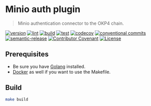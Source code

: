 # Minio auth plugin

> Minio authentication connector to the OKP4 chain.

[![version](https://img.shields.io/github/v/release/okp4/minio-auth-plugin?style=for-the-badge&logo=github)](https://github.com/okp4/minio-auth-plugin/releases)
[![lint](https://img.shields.io/github/actions/workflow/status/okp4/minio-auth-plugin/lint.yml?branch=main&label=lint&style=for-the-badge&logo=github)](https://github.com/okp4/minio-auth-plugin/actions/workflows/lint.yml)
[![build](https://img.shields.io/github/actions/workflow/status/okp4/minio-auth-plugin/build.yml?branch=main&label=build&style=for-the-badge&logo=github)](https://github.com/okp4/minio-auth-plugin/actions/workflows/build.yml)
[![test](https://img.shields.io/github/actions/workflow/status/okp4/minio-auth-plugin/test.yml?branch=main&label=test&style=for-the-badge&logo=github)](https://github.com/okp4/minio-auth-plugin/actions/workflows/test.yml)
[![codecov](https://img.shields.io/codecov/c/github/okp4/minio-auth-plugin?style=for-the-badge&token=6NL9ICGZQS&logo=codecov)](https://codecov.io/gh/okp4/minio-auth-plugin)
[![conventional commits](https://img.shields.io/badge/Conventional%20Commits-1.0.0-yellow.svg?style=for-the-badge&logo=conventionalcommits)](https://conventionalcommits.org)
[![semantic-release](https://img.shields.io/badge/%20%20%F0%9F%93%A6%F0%9F%9A%80-semantic--release-e10079.svg?style=for-the-badge)](https://github.com/semantic-release/semantic-release)
[![Contributor Covenant](https://img.shields.io/badge/Contributor%20Covenant-2.1-4baaaa.svg?style=for-the-badge)](https://github.com/okp4/.github/blob/main/CODE_OF_CONDUCT.md)
[![License](https://img.shields.io/badge/License-BSD_3--Clause-blue.svg?style=for-the-badge)](https://opensource.org/licenses/BSD-3-Clause)

## Prerequisites

- Be sure you have [Golang](https://go.dev/doc/install) installed.
- [Docker](https://docs.docker.com/engine/install/) as well if you want to use the Makefile.

## Build

```sh
make build
```
